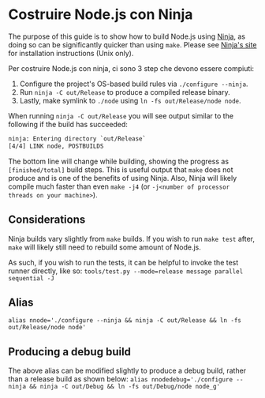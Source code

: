 # Costruire Node.js con Ninja

The purpose of this guide is to show how to build Node.js using [Ninja](https://ninja-build.org/), as doing so can be significantly quicker than using `make`. Please see [Ninja's site](https://ninja-build.org/) for installation instructions (Unix only).

Per costruire Node.js con ninja, ci sono 3 step che devono essere compiuti:

1. Configure the project's OS-based build rules via `./configure --ninja`.
2. Run `ninja -C out/Release` to produce a compiled release binary.
3. Lastly, make symlink to `./node` using `ln -fs out/Release/node node`.

When running `ninja -C out/Release` you will see output similar to the following if the build has succeeded:

```txt
ninja: Entering directory `out/Release`
[4/4] LINK node, POSTBUILDS
```

The bottom line will change while building, showing the progress as `[finished/total]` build steps. This is useful output that `make` does not produce and is one of the benefits of using Ninja. Also, Ninja will likely compile much faster than even `make -j4` (or `-j<number of processor threads on your machine>`).

## Considerations

Ninja builds vary slightly from `make` builds. If you wish to run `make test` after, `make` will likely still need to rebuild some amount of Node.js.

As such, if you wish to run the tests, it can be helpful to invoke the test runner directly, like so: `tools/test.py --mode=release message parallel sequential -J`

## Alias

`alias nnode='./configure --ninja && ninja -C out/Release && ln -fs
out/Release/node node'`

## Producing a debug build

The above alias can be modified slightly to produce a debug build, rather than a release build as shown below: `alias nnodedebug='./configure --ninja && ninja -C out/Debug && ln -fs
out/Debug/node node_g'`
